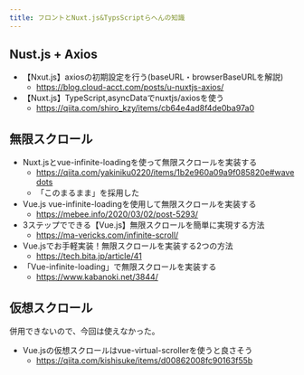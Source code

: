 ```yaml
---
title: フロントとNuxt.js&TypsScriptらへんの知識
---
```


## Nust.js + Axios

- 【Nxut.js】axiosの初期設定を行う(baseURL・browserBaseURLを解説)
  - https://blog.cloud-acct.com/posts/u-nuxtjs-axios/
- 【Nuxt.js】TypeScript,asyncDataでnuxtjs/axiosを使う
  - https://qiita.com/shiro_kzy/items/cb64e4ad8f4de0ba97a0

## 無限スクロール

- Nuxt.jsとvue-infinite-loadingを使って無限スクロールを実装する
  - https://qiita.com/yakiniku0220/items/1b2e960a09a9f085820e#wavedots
  - 「このまるまま」を採用した
- Vue.js vue-infinite-loadingを使用して無限スクロールを実装する
  - https://mebee.info/2020/03/02/post-5293/
- 3ステップでできる【Vue.js】無限スクロールを簡単に実現する方法
  - https://ma-vericks.com/infinite-scroll/
- Vue.jsでお手軽実装！無限スクロールを実装する2つの方法
  - https://tech.bita.jp/article/41
- 「Vue-infinite-loading」で無限スクロールを実装する
  - https://www.kabanoki.net/3844/

## 仮想スクロール

併用できないので、今回は使えなかった。

- Vue.jsの仮想スクロールはvue-virtual-scrollerを使うと良さそう
  - https://qiita.com/kishisuke/items/d00862008fc90163f55b
